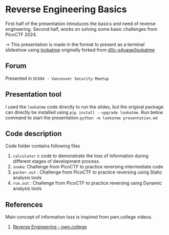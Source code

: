 # Reverse Engineering Basics

First half of the presentation introduces the basics and need of reverse engineering.
Second half, works on solving some basic challenges from PicoCTF 2024.


-> This presentation is made in the format to present as a terminal slideshow using [lookatme](https://github.com/gauravloj/lookatme)
originally forked from [d0c-s4vage/lookatme](https://github.com/d0c-s4vage/lookatme)

## Forum

Presented in `DC604 - Vancouver Security Meetup`

## Presentation tool

I used the `lookatme` code directly to run the slides, but the original package can directly be installed using `pip install --upgrade lookatme`.
Run below command to start the presentation
`python -m lookatme presentation.md`

## Code description

Code folder contains following files

1. `calculator` c code to demonstrate the loss of information during different stages of development process.
1. `snake`: Challenge from PicoCTF to practice reversing intermediate code
1. `packer.out` : Challenge from PicoCTF to practice reversing using Static analysis tools
1. `run.out` : Challenge from PicoCTF to practice reversing using Dynamic analysis tools

## References

Main concept of information loss is inspired from pwn.college videos.

1. [Reverse Engineering - pwn.college](https://www.youtube.com/playlist?list=PL-ymxv0nOtqrGVyPIpJeostmi7zW5JS5l)
